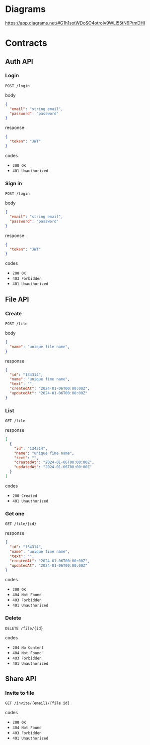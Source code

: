 # Diagrams
https://app.diagrams.net/#G1h1sotWDoSO4otroIv9WLl55tN9PtmDHI

# Contracts

## Auth API

### Login

`POST /login`

body

```JSON
{
  "email": "string email",
  "password": "password"
}
```

response

```JSON
{
  "token": "JWT"
}
```

codes

- `200 OK`
- `401 Unauthorized`

### Sign in

`POST /login`

body

```JSON
{
  "email": "string email",
  "password": "password"
}
```

response

```JSON
{
  "token": "JWT"
}
```

codes

- `200 OK`
- `403 Forbidden`
- `401 Unauthorized`

## File API

### Create

`POST /file`

body

```JSON
{
  "name": "unique file name",
}
```

response

```JSON
{
  "id": "134314",
  "name": "unique fime name",
  "text": "",
  "createdAt": "2024-01-06T00:00:00Z",
  "updatedAt": "2024-01-06T00:00:00Z"
}
```

### List

`GET /file`

response

```JSON
[
  {
    "id": "134314",
    "name": "unique fime name",
    "text": "",
    "createdAt": "2024-01-06T00:00:00Z",
    "updatedAt": "2024-01-06T00:00:00Z"
  }
]
```

codes

- `200 Created`
- `401 Unauthorized`

### Get one
`GET /file/{id}`

response
```JSON
{
  "id": "134314",
  "name": "unique fime name",
  "text": "",
  "createdAt": "2024-01-06T00:00:00Z",
  "updatedAt": "2024-01-06T00:00:00Z"
}
```

codes

- `200 OK`
- `404 Not Found`
- `403 Forbidden`
- `401 Unauthorized`

### Delete

`DELETE /file/{id}`

codes

- `204 No Content`
- `404 Not Found`
- `403 Forbidden`
- `401 Unauthorized`


## Share API

### Invite to file

`GET /invite/{email}/{file id}`

codes

- `200 OK`
- `404 Not Found`
- `403 Forbidden`
- `401 Unauthorized`